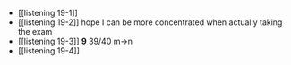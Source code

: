 - [[listening 19-1]]
- [[listening 19-2]] hope I can be more concentrated when actually taking the exam
- [[listening 19-3]] **9** 39/40 m->n
- [[listening 19-4]]
